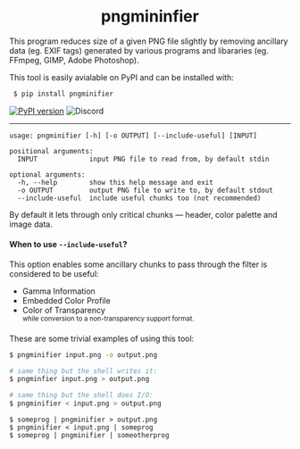 <h1 align=center>pngmininfier</h1>
<p>This program reduces size of a given PNG file slightly by removing ancillary data (eg. EXIF tags) generated by various programs and libararies (eg. FFmpeg, GIMP, Adobe Photoshop).</p>

This tool is easily avialable on PyPI and can be installed with:
```bash
 $ pip install pngminifier
```

[![PyPI version](https://badge.fury.io/py/pngminifier.svg)](https://badge.fury.io/py/pngminifier)
![Discord](https://img.shields.io/discord/678263205562286112)

---

```
usage: pngminifier [-h] [-o OUTPUT] [--include-useful] [INPUT]

positional arguments:
  INPUT             input PNG file to read from, by default stdin

optional arguments:
  -h, --help        show this help message and exit
  -o OUTPUT         output PNG file to write to, by default stdout
  --include-useful  include useful chunks too (not recommended)
```

By default it lets through only critical chunks — header, color palette and image data.

#### When to use `--include-useful`?
This option enables some ancillary chunks to pass through the filter is considered to be useful:
- Gamma Information
- Embedded Color Profile
- Color of Transparency <br/>
  <sup>while conversion to a non-transparency support format.</sup>

These are some trivial examples of using this tool:
```sh
$ pngminifier input.png -o output.png

# same thing but the shell writes it:
$ pngminfier input.png > output.png

# same thing but the shell does I/O:
$ pngminifier < input.png > output.png
```

```
$ someprog | pngminifier > output.png
$ pngminifier < input.png | someprog
$ someprog | pngminifier | someotherprog
```

